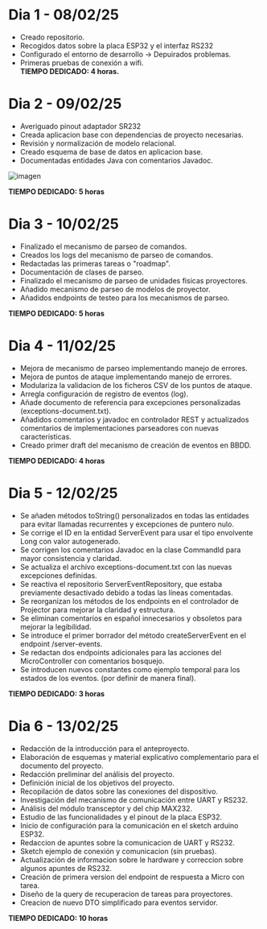 # Dia 1 - 08/02/25
- Creado repositorio.
- Recogidos datos sobre la placa ESP32 y el interfaz RS232
- Configurado el entorno de desarrollo -> Depuirados problemas.
- Primeras pruebas de conexión a wifi.    
**TIEMPO DEDICADO: 4 horas.**

# Dia 2 - 09/02/25
- Averiguado pinout adaptador SR232
- Creada aplicacion base con dependencias de proyecto necesarias.
- Revisión y normalización de modelo relacional.
- Creado esquema de base de datos en aplicacion base.
- Documentadas entidades Java con comentarios Javadoc.

![imagen](https://github.com/user-attachments/assets/58db3fd5-9e9a-4899-8846-53eda922b04a)

**TIEMPO DEDICADO: 5 horas**

# Dia 3 - 10/02/25
- Finalizado el mecanismo de parseo de comandos.
- Creados los logs del mecanismo de parseo de comandos.
- Redactadas las primeras tareas o "roadmap".
- Documentación de clases de parseo.
- Finalizado el mecanismo de parseo de unidades fisicas proyectores.
- Añadido mecanismo de parseo de modelos de proyector.
- Añadidos endpoints de testeo para los mecanismos de parseo.

**TIEMPO DEDICADO: 5 horas**

# Dia 4 - 11/02/25
- Mejora de mecanismo de parseo implementando manejo de errores.
- Mejora de puntos de ataque implementando manejo de errores.
- Modulariza la validacion de los ficheros CSV de los puntos de ataque.
- Arregla configuración de registro de eventos (log).
- Añade documento de referencia para excepciones personalizadas (exceptions-document.txt).
- Añadidos comentarios y javadoc en controlador REST y actualizados comentarios de implementaciones parseadores con nuevas caracteristicas.
- Creado primer draft del mecanismo de creación de eventos en BBDD.

**TIEMPO DEDICADO: 4 horas**

# Dia 5 - 12/02/25
- Se añaden métodos toString() personalizados en todas las entidades para evitar llamadas recurrentes y excepciones de puntero nulo.
- Se corrige el ID en la entidad ServerEvent para usar el tipo envolvente Long con valor autogenerado.
- Se corrigen los comentarios Javadoc en la clase CommandId para mayor consistencia y claridad.
- Se actualiza el archivo exceptions-document.txt con las nuevas excepciones definidas.
- Se reactiva el repositorio ServerEventRepository, que estaba previamente desactivado debido a todas las líneas comentadas.
- Se reorganizan los métodos de los endpoints en el controlador de Projector para mejorar la claridad y estructura.
- Se eliminan comentarios en español innecesarios y obsoletos para mejorar la legibilidad.
- Se introduce el primer borrador del método createServerEvent en el endpoint /server-events.
- Se redactan dos endpoints adicionales para las acciones del MicroController con comentarios bosquejo.
- Se introducen nuevos constantes como ejemplo temporal para los estados de los eventos. (por definir de manera final).

**TIEMPO DEDICADO: 3 horas**


# Dia 6 - 13/02/25
- Redacción de la introducción para el anteproyecto.
- Elaboración de esquemas y material explicativo complementario para el documento del proyecto.
- Redacción preliminar del análisis del proyecto.
- Definición inicial de los objetivos del proyecto.
- Recopilación de datos sobre las conexiones del dispositivo.
- Investigación del mecanismo de comunicación entre UART y RS232.
- Análisis del módulo transceptor y del chip MAX232.
- Estudio de las funcionalidades y el pinout de la placa ESP32.
- Inicio de configuración para la comunicación en el sketch arduino ESP32.
- Redaccion de apuntes sobre la comunicacion de UART y RS232. 
- Sketch ejemplo de conexión y comunicacion (sin pruebas).
- Actualización de informacion sobre le hardware y correccion sobre algunos apuntes de RS232.
- Creación de primera version del endpoint de respuesta a Micro con tarea.
- Diseño de la query de recuperacion de tareas para proyectores.
- Creacion de nuevo DTO simplificado para eventos servidor.

**TIEMPO DEDICADO: 10 horas**
